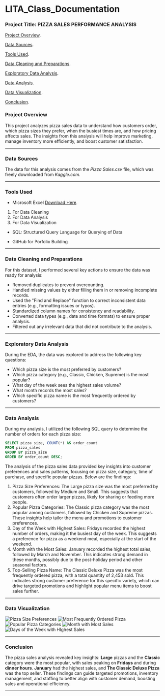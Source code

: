 # LITA_Class_Documentation
### Project Title: PIZZA SALES PERFORMANCE ANALYSIS

[Project Overview](#project-overview).

[Data Sources](#data-sources).

[Tools Used](#tools-used).

[Data Cleaning and Preparations](#data-cleaning-and-preparations).

[Exploratory Data Analysis](#exploratory-data-analysis).

[Data Analysis](#data-analysis).

[Data Visualization](#data-visualization).

[Conclusion](#conclusion).

### Project Overview

This project analyzes pizza sales data to understand how customers order, which pizza sizes they prefer, when the busiest times are, and how pricing affects sales. The insights from this analysis will help improve marketing, manage inventory more efficiently, and boost customer satisfaction.

---
### Data Sources  

The data for this analysis comes from the *Pizza Sales.csv* file, which was freely downloaded from *Kaggle.com*.

---

### Tools Used

- Microsoft Excel [Download Here](https://www.mircosoft.com).

1. For Data Cleaning
2. For Data Analysis
3. For Data Visualization
   
- SQL: Structured Query Language for Querying of Data
  
- GitHub for Porfolio Building

---

### Data Cleaning and Preparations

For this dataset, I performed several key actions to ensure the data was ready for analysis:

- Removed duplicates to prevent overcounting.
- Handled missing values by either filling them in or removing incomplete records.
- Used the "Find and Replace" function to correct inconsistent data entries (e.g., formatting issues or typos).
- Standardized column names for consistency and readability.
- Converted data types (e.g., date and time formats) to ensure proper analysis.
- Filtered out any irrelevant data that did not contribute to the analysis.

---
### Exploratory Data Analysis

During the EDA, the data was explored to address the following key questions:

- Which pizza size is the most preferred by customers?
- Which pizza category (e.g., Classic, Chicken, Supreme) is the most popular?
- What day of the week sees the highest sales volume?
- What month records the most sales?
- Which specific pizza name is the most frequently ordered by customers?

---

### Data Analysis

During my analysis, I utilized the following SQL query to determine the number of orders for each pizza size: 

```SQL
SELECT pizza_size, COUNT(*) AS order_count
FROM pizza_sales
GROUP BY pizza_size
ORDER BY order_count DESC;
```

The analysis of the pizza sales data provided key insights into customer preferences and sales patterns, focusing on pizza size, category, time of purchase, and specific popular pizzas. Below are the findings:

1. Pizza Size Preferences: The Large pizza size was the most preferred by customers, followed by Medium and Small. This suggests that customers often order larger pizzas, likely for sharing or feeding more people.
2. Popular Pizza Categories: The Classic pizza category was the most popular among customers, followed by Chicken and Supreme pizzas. These insights help tailor the menu and promotions to customer preferences.
3. Day of the Week with Highest Sales: Fridays recorded the highest number of orders, making it the busiest day of the week. This suggests a preference for pizza as a weekend meal, especially at the start of the weekend.
4. Month with the Most Sales: January recorded the highest total sales, followed by March and November. This indicates strong demand in these months, possibly due to the post-holiday period and other seasonal factors.
5. Top-Selling Pizza Name: The Classic Deluxe Pizza was the most frequently ordered pizza, with a total quantity of 2,453 sold. This indicates strong customer preference for this specific variety, which can drive targeted promotions and highlight popular menu items to boost sales further.

---
### Data Visualization
![Pizza Size Preferences](https://github.com/user-attachments/assets/dfa047c8-74e1-471e-a5a3-14dd2237a0bb)
![Most Frequently Ordered Pizza](https://github.com/user-attachments/assets/315cf426-7b6b-40aa-adad-750197092a71)
![Popular Pizza Categories](https://github.com/user-attachments/assets/ce66278e-1905-4b2f-ab77-ba300c41bd22)
![Month with Most Sales](https://github.com/user-attachments/assets/c9f60e90-ab40-42ce-a68c-1ce1725f9092)
![Days of the Week with HIghest Sales](https://github.com/user-attachments/assets/25434d7c-d235-4413-8d50-955c55f4de8a)

---
### Conclusion

The pizza sales analysis revealed key insights: **Large** pizzas and the **Classic** category were the most popular, with sales peaking on **Fridays** and during **dinner hours**. **January** had the highest sales, and **The Classic Deluxe Pizza** was the top seller. These findings can guide targeted promotions, inventory management, and staffing to better align with customer demand, boosting sales and operational efficiency.

---







